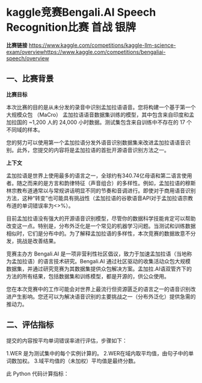 # kaggle竞赛Bengali.AI Speech Recognition比赛 首战 银牌

**比赛链接** [<https://www.kaggle.com/competitions/kaggle-llm-science-exam/overview>](https://www.kaggle.com/competitions/bengaliai-speech/overview)https://www.kaggle.com/competitions/bengaliai-speech/overview

## 一、比赛背景


**比赛目标**

本次比赛的目的是从未分发的录音中识别孟加拉语语音。您将构建一个基于第一个大规模众包 （MaCro） 孟加拉语语音数据集训练的模型，其中包含来自印度和孟加拉国的 ~1,200 人的 24,000 小时数据。测试集包含来自训练中不存在的 17 个不同域的样本。

您的努力可以使用第一个孟加拉语分发外语音识别数据集来改进孟加拉语语音识别。此外，您提交的内容将是孟加拉语的首批开源语音识别方法之一。

**上下文**

孟加拉语是世界上使用最多的语言之一，全球约有340.74亿母语和第二语言使用者。随之而来的是方言和韵律特征（声音组合）的多样性。例如，孟加拉语的穆斯林宗教布道通常以与常规讲话明显不同的节奏和音调进行。即使对于商用语音识别方法，这种“转变”也可能具有挑战性（孟加拉语的谷歌语音API对于孟加拉语宗教布道的单词错误率为<>%）。

目前孟加拉语没有强大的开源语音识别模型，尽管你的数据科学技能肯定可以帮助改变这一点。特别是，分布外泛化是一个常见的机器学习问题。当测试和训练数据相似时，它们是分布中的。为了解释孟加拉语的多样性，本次竞赛的数据故意不分发，挑战是改善结果。

竞赛主办方 Bengali.AI 是一项非营利性社区倡议，致力于加速孟加拉语（当地称为孟加拉语）的语言技术研究。Bengali.AI 通过社区驱动的收集活动众包大规模数据集，并通过研究竞赛为其数据集提供众包解决方案。孟加拉.AI语双管齐下的方法的所有结果，包括数据集和训练模型，都是开源的，供公众使用。

您在本次竞赛中的工作可能会对世界上最流行但资源匮乏的语言之一的语音识别改进产生影响。您还可以为解决语音识别的主要挑战之一（分布外泛化）提供急需的推动力。

## 二、评估指标

提交的内容按平均单词错误率进行评估，步骤如下：

1.WER 是为测试集中的每个实例计算的。
2.WER在域内取平均值，由句子中的单词数加权。
3.域平均值的（未加权）平均值是最终分数。

此 Python 代码计算指标：
